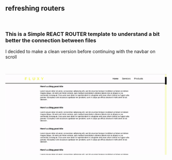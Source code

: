 ## refreshing routers

<br>
<h3> This is a Simple REACT ROUTER template to understand
a bit better the connection between files

</h3>

<p> I decided to make a clean version before continuing with the navbar
on scroll

</p>


<br>

[<img src="./src/img/preview.gif">](https://nadiamariduena.github.io/react-responsive1/)

<br>
<br>


<!-- # PROPS

## A series of recapitulative REACT projects

## Projects like this one will be accompanied by a video explanation related to the topic.

<br>
<p> “Props” is a special keyword in React, which stands for properties and is being used for passing data from one component to another. Furthermore, props data is read-only, which means that data coming from the parent should not be changed by child components.

</p>

### click on the image to watch the the videos:

#### Simple (it contains no sass customization).

##### no.1

[<img src="./img/react-simple-props.jpg">](https://youtu.be/wRasvW23v1g)

<br>

##### no.2

[video2](https://youtu.be/UxRyPk2zc4c)

<br>
<br>
<br>
<br>

#### SASS customized

[<img src="./img/REACT-test3.gif">](https://youtu.be/LTe3nHrjsbo)

<br>
<br> -->
